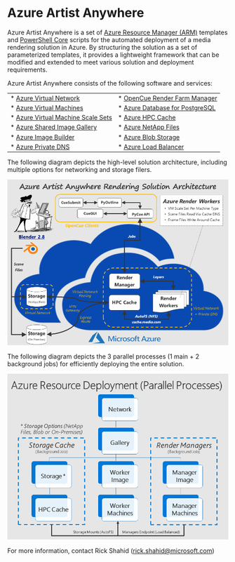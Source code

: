 # Azure Artist Anywhere

Azure Artist Anywhere is a set of <a href="https://docs.microsoft.com/en-us/azure/azure-resource-manager/resource-group-overview" target="_blank">Azure Resource Manager (ARM)</a> templates and <a href="https://github.com/PowerShell/PowerShell/releases/latest" target="_blank">PowerShell Core</a> scripts for the automated deployment of a media rendering solution in Azure. By structuring the solution as a set of parameterized templates, it provides a lightweight framework that can be modified and extended to meet various solution and deployment requirements.

Azure Artist Anywhere consists of the following software and services:

<table>
    <tr>
        <td>
            * <a href="https://docs.microsoft.com/en-us/azure/virtual-network/virtual-networks-overview" target="_blank">Azure Virtual Network</a>
        </td>
        <td>
            * <a href="https://www.opencue.io/" target="_blank">OpenCue Render Farm Manager</a>
        </td>
    </tr>
    <tr>
        <td>
            * <a href="https://docs.microsoft.com/en-us/azure/virtual-machines/" target="_blank">Azure Virtual Machines</a>
        </td>
        <td>
            * <a href="https://docs.microsoft.com/en-us/azure/postgresql/overview" target="_blank">Azure Database for PostgreSQL</a>
        </td>
    </tr>
    <tr>
        <td>
            * <a href="https://docs.microsoft.com/en-us/azure/virtual-machine-scale-sets/overview" target="_blank">Azure Virtual Machine Scale Sets</a>
        </td>
        <td>
            * <a href="https://docs.microsoft.com/en-us/azure/hpc-cache/hpc-cache-overview" target="_blank">Azure HPC Cache</a>
        </td>
    </tr>
    <tr>
        <td>
            * <a href="https://docs.microsoft.com/en-us/azure/virtual-machines/linux/shared-image-galleries" target="_blank">Azure Shared Image Gallery</a>
        </td>
        <td>
            * <a href="https://docs.microsoft.com/en-us/azure/azure-netapp-files/azure-netapp-files-introduction" target="_blank">Azure NetApp Files</a>
        </td>
    </tr>
    <tr>
        <td>
            * <a href="https://docs.microsoft.com/en-us/azure/virtual-machines/linux/image-builder-overview" target="_blank">Azure Image Builder</a>
        </td>
        <td>
            * <a href="https://docs.microsoft.com/en-us/azure/storage/blobs/storage-blobs-overview" target="_blank">Azure Blob Storage</a>
        </td>
    </tr>
    <tr>
        <td>
            * <a href="https://docs.microsoft.com/en-us/azure/dns/private-dns-overview" target="_blank">Azure Private DNS</a>
        </td>
        <td>
            * <a href="https://docs.microsoft.com/en-us/azure/load-balancer/load-balancer-overview" target="_blank">Azure Load Balancer</a>
        </td>
    </tr>
</table>

The following diagram depicts the high-level solution architecture, including multiple options for networking and storage filers.

![](README.SolutionArchitecture.png)

The following diagram depicts the 3 parallel processes (1 main + 2 background jobs) for efficiently deploying the entire solution.

![](README.ParallelDeployment.png)

For more information, contact Rick Shahid (rick.shahid@microsoft.com)